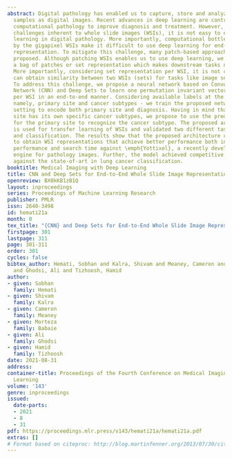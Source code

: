 ```yaml
---
abstract: Digital pathology has enabled us to capture, store and analyze scanned biopsy
  samples as digital images. Recent advances in deep learning are contributing to
  computational pathology to improve diagnosis and treatment. However, considering
  challenges inherent to whole slide images (WSIs), it is not easy to employ deep
  learning in digital pathology. More importantly, computational bottlenecks induced
  by the gigapixel WSIs make it difficult to use deep learning for end-to-end image
  representation. To mitigate this challenge, many patch-based approaches have been
  proposed. Although patching WSIs enables us to use deep learning, we end up with
  a bag of patches or set representation which makes downstream tasks non-trivial.
  More importantly, considering set representation per WSI, it is not clear how one
  can obtain similarity between two WSIs (sets) for tasks like image search matching.
  To address this challenge, we propose a neural network based on Convolutions Neural
  Network (CNN) and Deep Sets to learn one permutation invariant vector representation
  per WSI in an end-to-end manner. Considering available labels at the WSI level -
  namely, primary site and cancer subtypes - we train the proposed network in a multi-label
  setting to encode both primary site and diagnosis. Having in mind that every primary
  site has its own specific cancer subtypes, we propose to use the predicted label
  for the primary site to recognize the cancer subtype. The proposed architecture
  is used for transfer learning of WSIs and validated two different tasks, i.e., search
  and classification. The results show that the proposed architecture can be used
  to obtain WSI representations that achieve better performance both in terms of retrieval
  performance and search time against \emph{Yottixel}, a recently developed search
  engine for pathology images. Further, the model achieved competitive performance
  against the state-of-art in lung cancer classification.
booktitle: Medical Imaging with Deep Learning
title: CNN and Deep Sets for End-to-End Whole Slide Image Representation Learning
openreview: BX0kKB1zB1Q
layout: inproceedings
series: Proceedings of Machine Learning Research
publisher: PMLR
issn: 2640-3498
id: hemati21a
month: 0
tex_title: "{CNN} and Deep Sets for End-to-End Whole Slide Image Representation Learning"
firstpage: 301
lastpage: 311
page: 301-311
order: 301
cycles: false
bibtex_author: Hemati, Sobhan and Kalra, Shivam and Meaney, Cameron and Babaie, Morteza
  and Ghodsi, Ali and Tizhoosh, Hamid
author:
- given: Sobhan
  family: Hemati
- given: Shivam
  family: Kalra
- given: Cameron
  family: Meaney
- given: Morteza
  family: Babaie
- given: Ali
  family: Ghodsi
- given: Hamid
  family: Tizhoosh
date: 2021-08-31
address:
container-title: Proceedings of the Fourth Conference on Medical Imaging with Deep
  Learning
volume: '143'
genre: inproceedings
issued:
  date-parts:
  - 2021
  - 8
  - 31
pdf: https://proceedings.mlr.press/v143/hemati21a/hemati21a.pdf
extras: []
# Format based on citeproc: http://blog.martinfenner.org/2013/07/30/citeproc-yaml-for-bibliographies/
---
```

